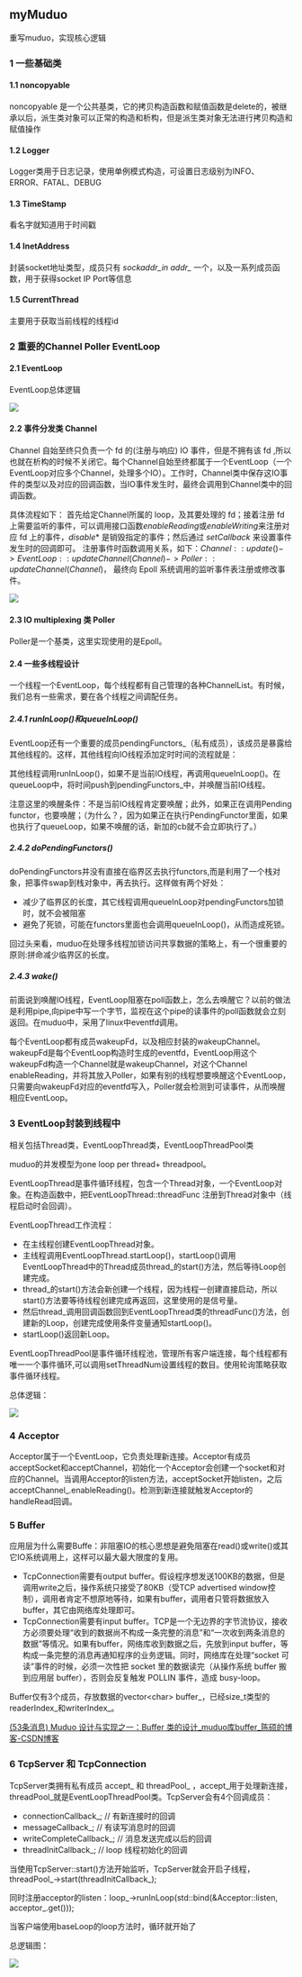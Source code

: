 ## myMuduo

重写muduo，实现核心逻辑

### 1 一些基础类

#### 1.1 noncopyable

noncopyable 是一个公共基类，它的拷贝构造函数和赋值函数是delete的，被继承以后，派生类对象可以正常的构造和析构，但是派生类对象无法进行拷贝构造和赋值操作

#### 1.2 Logger

Logger类用于日志记录，使用单例模式构造，可设置日志级别为INFO、ERROR、FATAL、DEBUG

#### 1.3 TimeStamp

看名字就知道用于时间戳

#### 1.4 InetAddress

封装socket地址类型，成员只有 *sockaddr_in addr_* 一个，以及一系列成员函数，用于获得socket IP Port等信息

#### 1.5 CurrentThread

主要用于获取当前线程的线程id



### 2 重要的Channel Poller EventLoop

#### 2.1 EventLoop

EventLoop总体逻辑

![](https://github.com/MKMQ99/myMuduo/raw/main/img/EventLoop总体逻辑.png)

#### 2.2 事件分发类 Channel

Channel 自始至终只负责一个 fd 的(注册与响应) IO 事件，但是不拥有该 fd ,所以也就在析构的时候不关闭它。每个Channel自始至终都属于一个EventLoop（一个EventLoop对应多个Channel，处理多个IO）。工作时，Channel类中保存这IO事件的类型以及对应的回调函数，当IO事件发生时，最终会调用到Channel类中的回调函数。

具体流程如下：
首先给定Channel所属的 loop，及其要处理的 fd；接着注册 fd 上需要监听的事件，可以调用接口函数$enableReading$或$enableWriting$来注册对应 fd 上的事件，$disable*$ 是销毁指定的事件；然后通过 $setCallback$ 来设置事件发生时的回调即可。
注册事件时函数调用关系，如下：$Channel::update()->EventLoop::updateChannel(Channel)->Poller::updateChannel(Channel)$，
最终向 Epoll 系统调用的监听事件表注册或修改事件。

![](https://github.com/MKMQ99/myMuduo/raw/main/img/Channel.png)

#### 2.3 IO multiplexing 类 Poller

Poller是一个基类，这里实现使用的是Epoll。

#### 2.4 一些多线程设计

一个线程一个EventLoop，每个线程都有自己管理的各种ChannelList。有时候，我们总有一些需求，要在各个线程之间调配任务。

##### 2.4.1 runInLoop()和queueInLoop()

EventLoop还有一个重要的成员pendingFunctors_（私有成员），该成员是暴露给其他线程的。这样，其他线程向IO线程添加定时时间的流程就是：

其他线程调用runInLoop()，如果不是当前IO线程，再调用queueInLoop()。在queueLoop中，将时间push到pendingFunctors_中，并唤醒当前IO线程。

注意这里的唤醒条件：不是当前IO线程肯定要唤醒；此外，如果正在调用Pending functor，也要唤醒；（为什么？，因为如果正在执行PendingFunctor里面，如果也执行了queueLoop，如果不唤醒的话，新加的cb就不会立即执行了。）

##### 2.4.2 doPendingFunctors()

doPendingFunctors并没有直接在临界区去执行functors,而是利用了一个栈对象，把事件swap到栈对象中，再去执行。这样做有两个好处：

- 减少了临界区的长度，其它线程调用queueInLoop对pendingFunctors加锁时，就不会被阻塞
- 避免了死锁，可能在functors里面也会调用queueInLoop()，从而造成死锁。

回过头来看，muduo在处理多线程加锁访问共享数据的策略上，有一个很重要的原则:拼命减少临界区的长度。

##### 2.4.3 wake()

前面说到唤醒IO线程，EventLoop阻塞在poll函数上，怎么去唤醒它？以前的做法是利用pipe,向pipe中写一个字节，监视在这个pipe的读事件的poll函数就会立刻返回。在muduo中，采用了linux中eventfd调用。

每个EventLoop都有成员wakeupFd，以及相应封装的wakeupChannel。wakeupFd是每个EventLoop构造时生成的eventfd，EventLoop用这个wakeupFd构造一个Channel就是wakeupChannel，对这个Channel enableReading，并将其放入Poller，如果有别的线程想要唤醒这个EventLoop，只需要向wakeupFd对应的eventfd写入，Poller就会检测到可读事件，从而唤醒相应EventLoop。

### 3 EventLoop封装到线程中

相关包括Thread类，EventLoopThread类，EventLoopThreadPool类

muduo的并发模型为one loop per thread+ threadpool。

EventLoopThread是事件循环线程，包含一个Thread对象，一个EventLoop对象。在构造函数中，把EventLoopThread::threadFunc 注册到Thread对象中（线程启动时会回调）。

EventLoopThread工作流程：

- 在主线程创建EventLoopThread对象。
- 主线程调用EventLoopThread.startLoop()，startLoop()调用EventLoopThread中的Thread成员thread_的start()方法，然后等待Loop创建完成。
- thread_的start()方法会新创建一个线程，因为线程一创建直接启动，所以start()方法要等待线程创建完成再返回，这里使用的是信号量。
- 然后thread\_调用回调函数回到EventLoopThread类的threadFunc()方法，创建新的Loop，创建完成使用条件变量通知startLoop()。
- startLoop()返回新Loop。

EventLoopThreadPool是事件循环线程池，管理所有客户端连接，每个线程都有唯一一个事件循环,可以调用setThreadNum设置线程的数目。使用轮询策略获取事件循环线程。

总体逻辑：

![](https://github.com/MKMQ99/myMuduo/raw/main/img/EventLoopThread.png)

### 4 Acceptor

Acceptor属于一个EventLoop，它负责处理新连接。Acceptor有成员acceptSocket和acceptChannel，初始化一个Acceptor会创建一个socket和对应的Channel。当调用Acceptor的listen方法，acceptSocket开始listen，之后acceptChannel_.enableReading()。检测到新连接就触发Acceptor的handleRead回调。

### 5 Buffer

应用层为什么需要Buffe：非阻塞IO的核心思想是避免阻塞在read()或write()或其它IO系统调用上，这样可以最大最大限度的复用。

- TcpConnection需要有output buffer。假设程序想发送100KB的数据，但是调用write之后，操作系统只接受了80KB（受TCP advertised window控制），调用者肯定不想原地等待，如果有buffer，调用者只管将数据放入buffer，其它由网络库处理即可。
- TcpConnection需要有input buffer。TCP是一个无边界的字节流协议，接收方必须要处理“收到的数据尚不构成一条完整的消息”和“一次收到两条消息的数据”等情况。如果有buffer，网络库收到数据之后，先放到input buffer，等构成一条完整的消息再通知程序的业务逻辑。同时，网络库在处理“socket 可读”事件的时候，必须一次性把 socket 里的数据读完（从操作系统 buffer 搬到应用层 buffer），否则会反复触发 POLLIN 事件，造成 busy-loop。

Buffer仅有3个成员，存放数据的vector\<char\> buffer\_，已经size_t类型的readerIndex\_和writerIndex\_。

[(53条消息) Muduo 设计与实现之一：Buffer 类的设计_muduo库buffer_陈硕的博客-CSDN博客](https://blog.csdn.net/solstice/article/details/6329080)

### 6 TcpServer 和 TcpConnection

TcpServer类拥有私有成员 accept\_ 和 threadPool\_ ，accept\_用于处理新连接，threadPool\_就是EventLoopThreadPool类。TcpServer会有4个回调成员：

- connectionCallback\_; // 有新连接时的回调
- messageCallback\_; // 有读写消息时的回调
- writeCompleteCallback\_; // 消息发送完成以后的回调
- threadInitCallback\_; // loop 线程初始化的回调

当使用TcpServer::start()方法开始监听，TcpServer就会开启子线程，threadPool\_->start(threadInitCallback_);

同时注册acceptor的listen：loop\_->runInLoop(std::bind(&Acceptor::listen, acceptor_.get()));

当客户端使用baseLoop的loop方法时，循环就开始了

总逻辑图：

![](https://github.com/MKMQ99/myMuduo/raw/main/img/总逻辑.png)